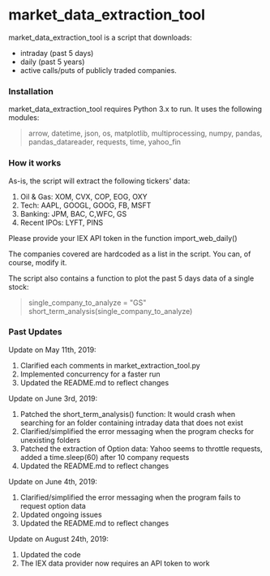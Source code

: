# market_data_extraction_tool
market_data_extraction_tool is a script that downloads:
- intraday (past 5 days)
- daily (past 5 years)
- active calls/puts of publicly traded companies.

### Installation
market_data_extraction_tool requires Python 3.x to run. It uses the following modules:
> arrow, datetime, json, os, matplotlib, multiprocessing, numpy, pandas, pandas_datareader, requests, time, yahoo_fin

### How it works
As-is, the script will extract the following tickers' data:
1. Oil & Gas: XOM, CVX, COP, EOG, OXY
2. Tech: AAPL, GOOGL, GOOG, FB, MSFT
3. Banking: JPM, BAC, C,WFC, GS
4. Recent IPOs: LYFT, PINS

Please provide your IEX API token in the function import_web_daily()

The companies covered are hardcoded as a list in the script. You can, of course, modify it.

The script also contains a function to plot the past 5 days data of a single stock:
> single_company_to_analyze = "GS"
> short_term_analysis(single_company_to_analyze)

### Past Updates
Update on May 11th, 2019:
1. Clarified each comments in market_extraction_tool.py
2. Implemented concurrency for a faster run
3. Updated the README.md to reflect changes

Update on June 3rd, 2019:
1. Patched the short_term_analysis() function: It would crash when searching for an folder containing intraday data that does not exist
2. Clarified/simplified the error messaging when the program checks for unexisting folders
3. Patched the extraction of Option data: Yahoo seems to throttle requests, added a time.sleep(60) after 10 company requests
4. Updated the README.md to reflect changes

Update on June 4th, 2019:
1. Clarified/simplified the error messaging when the program fails to request option data
2. Updated ongoing issues
3. Updated the README.md to reflect changes

Update on August 24th, 2019:
1. Updated the code
2. The IEX data provider now requires an API token to work